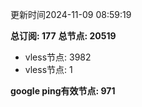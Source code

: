 更新时间2024-11-09 08:59:19

**总订阅: 177**
**总节点: 20519**
- vless节点: 3982
- vless节点: 1

**google ping有效节点: 971**
